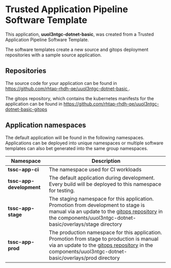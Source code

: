# Trusted Application Pipeline Software Template

This application, **uuol3ntgc-dotnet-basic**, was created from a Trusted Application Pipeline Software Template.

The software templates create a new source and gitops deployment repositories with a sample source application. 

## Repositories

The source code for your application can be found in [https://github.com/rhtap-rhdh-qe/uuol3ntgc-dotnet-basic ](https://github.com/rhtap-rhdh-qe/uuol3ntgc-dotnet-basic ).
 
The gitops repository, which contains the kubernetes manifests for the application can be found in 
[https://github.com/rhtap-rhdh-qe/uuol3ntgc-dotnet-basic-gitops ](https://github.com/rhtap-rhdh-qe/uuol3ntgc-dotnet-basic-gitops ) 

## Application namespaces 

The default application will be found in the following namespaces. Applications can be deployed into unique namespaces or multiple software templates can also bet generated into the same group namespaces.  

|  Namespace   |  Description   |  
| -------- | -------- |
| **tssc-app-ci** | The namespace used for CI workloads |
| **tssc-app-development** | The default application during development. Every build will be deployed to this namespace for testing. |
| **tssc-app-stage** | The staging namespace for this application. Promotion from development to stage is manual via an update to the [gitops repository](https://github.com/rhtap-rhdh-qe/uuol3ntgc-dotnet-basic-gitops ) in the components/uuol3ntgc-dotnet-basic/overlays/stage directory |
| **tssc-app-prod** | The production namespace for this application. Promotion from stage to production is manual via an update to the [gitops repository](https://github.com/rhtap-rhdh-qe/uuol3ntgc-dotnet-basic-gitops ) in the components/uuol3ntgc-dotnet-basic/overlays/prod directory |